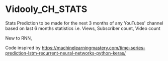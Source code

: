 # Vidooly_CH_STATS
Stats Prediction to be made for the next 3 months of any YouTubes' channel based on last 6 months statistics i.e. Views, Subscriber count, Video count

New to RNN,

Code inspired by https://machinelearningmastery.com/time-series-prediction-lstm-recurrent-neural-networks-python-keras/
